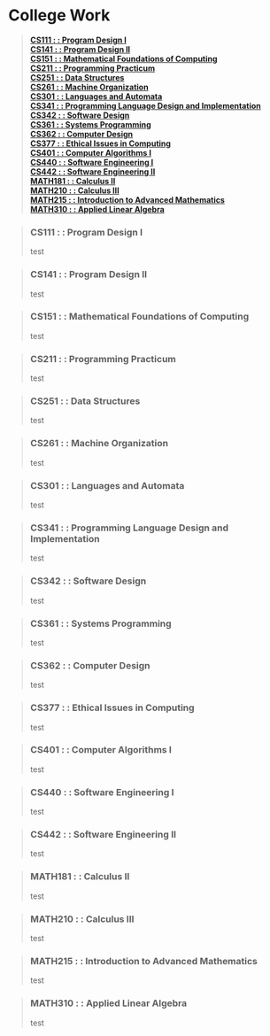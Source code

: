 # College Work
> [**CS111 : : Program Design I**](#cs111---program-design-i)   
> [**CS141 : : Program Design II**](#cs141---program-design-ii)  
> [**CS151 : : Mathematical Foundations of Computing**](#cs151---mathematical-foundations-of-computing)  
> [**CS211 : : Programming Practicum**](#cs211---programming-practicum)  
> [**CS251 : : Data Structures**](#cs251---data-structures)  
> [**CS261 : : Machine Organization**](#cs261---machine-organization)  
> [**CS301 : : Languages and Automata**](#cs301---languages-and-automata)  
> [**CS341 : : Programming Language Design and Implementation**](#cs341---programming-language-design-and-implementation)  
> [**CS342 : : Software Design**](#cs342---software-design)  
> [**CS361 : : Systems Programming**](#cs361---systems-programming)  
> [**CS362 : : Computer Design**](#cs362---computer-design)  
> [**CS377 : : Ethical Issues in Computing**](#cs377---ethical-issues-in-computing)  
> [**CS401 : : Computer Algorithms I**](#cs401---computer-algorithms-i)  
> [**CS440 : : Software Engineering I**](#cs440---software-engineering-i)  
> [**CS442 : : Software Engineering II**](#cs442---software-engineering-ii)  
> [**MATH181 : : Calculus II**](#math181---calculus-ii)  
> [**MATH210 : : Calculus III**](#math210---calculus-iii)  
> [**MATH215 : : Introduction to Advanced Mathematics**](#math215---introduction-to-advanced-mathematics)  
> [**MATH310 : : Applied Linear Algebra**](#math310---applied-linear-algebra)  

> ### CS111 : : Program Design I
> test

> ### CS141 : : Program Design II
> test

> ### CS151 : : Mathematical Foundations of Computing
> test

> ### CS211 : : Programming Practicum
> test

> ### CS251 : : Data Structures
> test

> ### CS261 : : Machine Organization
> test

> ### CS301 : : Languages and Automata
> test

> ### CS341 : : Programming Language Design and Implementation
> test

> ### CS342 : : Software Design
> test

> ### CS361 : : Systems Programming
> test

> ### CS362 : : Computer Design
> test

> ### CS377 : : Ethical Issues in Computing
> test

> ### CS401 : : Computer Algorithms I
> test

> ### CS440 : : Software Engineering I
> test

> ### CS442 : : Software Engineering II
> test

> ### MATH181 : : Calculus II
> test

> ### MATH210 : : Calculus III
> test

> ### MATH215 : : Introduction to Advanced Mathematics
> test

> ### MATH310 : : Applied Linear Algebra
> test
